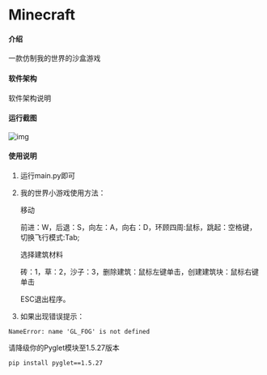 # Minecraft

#### 介绍
一款仿制我的世界的沙盒游戏

#### 软件架构
软件架构说明


#### 运行截图

![img](https://img.jbzj.com/file_images/article/202111/2021110909230214.jpg)

#### 使用说明

1.  运行main.py即可
2.  我的世界小游戏使用方法：

    移动

    前进：W，后退：S，向左：A，向右：D，环顾四周:鼠标，跳起：空格键，切换飞行模式:Tab;

    选择建筑材料

    砖：1，草：2，沙子：3，删除建筑：鼠标左键单击，创建建筑块：鼠标右键单击

    ESC退出程序。
4.  如果出现错误提示：
   
 `NameError: name 'GL_FOG' is not defined`

请降级你的Pyglet模块至1.5.27版本

`pip install pyglet==1.5.27`

